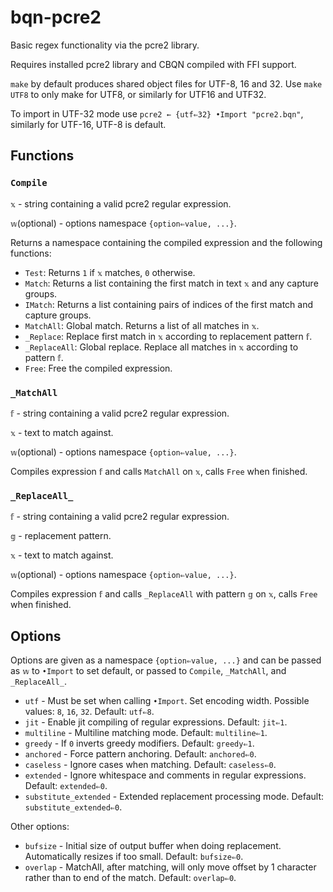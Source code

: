 # bqn-pcre2
Basic regex functionality via the pcre2 library.

Requires installed pcre2 library and CBQN compiled with FFI support.

`make` by default produces shared object files for UTF-8, 16 and 32. Use `make UTF8` to only make for UTF8, or similarly for UTF16 and UTF32.

To import in UTF-32 mode use `pcre2 ← {utf⇐32} •Import "pcre2.bqn"`, similarly for UTF-16, UTF-8 is default.

## Functions

### `Compile`
`𝕩` - string containing a valid pcre2 regular expression.

`𝕨`(optional) - options namespace `{option⇐value, ...}`.

Returns a namespace containing the compiled expression and the following functions:
  * `Test`: Returns `1` if `𝕩` matches, `0` otherwise.
  * `Match`: Returns a list containing the first match in text `𝕩` and any capture groups.
  * `IMatch`: Returns a list containing pairs of indices of the first match and capture groups.
  * `MatchAll`: Global match. Returns a list of all matches in `𝕩`.
  * `_Replace`: Replace first match in `𝕩` according to replacement pattern `𝕗`.
  * `_ReplaceAll`: Global replace. Replace all matches in `𝕩` according to pattern `𝕗`.
  * `Free`: Free the compiled expression.
  
  ### `_MatchAll`
  `𝕗` - string containing a valid pcre2 regular expression.
  
  `𝕩` - text to match against.
  
  `𝕨`(optional) - options namespace `{option⇐value, ...}`.
  
  Compiles expression `𝕗` and calls `MatchAll` on `𝕩`, calls `Free` when finished.
  
  ### `_ReplaceAll_`
  `𝕗` - string containing a valid pcre2 regular expression.
  
  `𝕘` - replacement pattern.
  
  `𝕩` - text to match against.
  
  `𝕨`(optional) - options namespace `{option⇐value, ...}`.
  
  Compiles expression `𝕗` and calls `_ReplaceAll` with pattern `𝕘` on `𝕩`, calls `Free` when finished.

## Options
Options are given as a namespace `{option⇐value, ...}` and can be passed as `𝕨` to `•Import` to set default, or passed to `Compile`, `_MatchAll`, and `_ReplaceAll_`.
  * `utf` - Must be set when calling `•Import`. Set encoding width. Possible values: `8`, `16`, `32`. Default: `utf⇐8`.
  * `jit` - Enable jit compiling of regular expressions. Default: `jit⇐1`.
  * `multiline` - Multiline matching mode. Default: `multiline⇐1`.
  * `greedy` - If `0` inverts greedy modifiers. Default: `greedy⇐1`.
  * `anchored` - Force pattern anchoring. Default: `anchored⇐0`.
  * `caseless` - Ignore cases when matching. Default: `caseless⇐0`.
  * `extended` - Ignore whitespace and comments in regular expressions. Default: `extended⇐0`.
  * `substitute_extended` - Extended replacement processing mode. Default: `substitute_extended⇐0`.
  
Other options:

  * `bufsize` - Initial size of output buffer when doing replacement. Automatically resizes if too small. Default: `bufsize⇐0`.
  * `overlap` - MatchAll, after matching, will only move offset by 1 character rather than to end of the match. Default: `overlap⇐0`.
